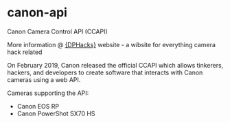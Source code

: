 # canon-api
Canon Camera Control API (CCAPI)

More information @ [{DPHacks}](https://dphacks.com/how-to-canon-camera-control-api-ccapi/) website - a wibsite for everything camera hack related

On February 2019, Canon released the official CCAPI which allows tinkerers, hackers, and developers to create software that interacts with Canon cameras using a web API.

Cameras supporting the API:
- Canon EOS RP
- Canon PowerShot SX70 HS
